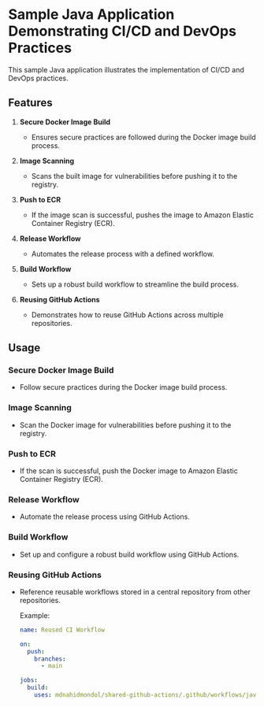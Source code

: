 # Sample Java Application Demonstrating CI/CD and DevOps Practices

This sample Java application illustrates the implementation of CI/CD and DevOps practices.

## Features

1. **Secure Docker Image Build**
   - Ensures secure practices are followed during the Docker image build process.

2. **Image Scanning**
   - Scans the built image for vulnerabilities before pushing it to the registry.

3. **Push to ECR**
   - If the image scan is successful, pushes the image to Amazon Elastic Container Registry (ECR).

4. **Release Workflow**
   - Automates the release process with a defined workflow.

5. **Build Workflow**
   - Sets up a robust build workflow to streamline the build process.

6. **Reusing GitHub Actions**
   - Demonstrates how to reuse GitHub Actions across multiple repositories.

## Usage

### Secure Docker Image Build

- Follow secure practices during the Docker image build process.

### Image Scanning

- Scan the Docker image for vulnerabilities before pushing it to the registry.

### Push to ECR

- If the scan is successful, push the Docker image to Amazon Elastic Container Registry (ECR).

### Release Workflow

- Automate the release process using GitHub Actions.

### Build Workflow

- Set up and configure a robust build workflow using GitHub Actions.

### Reusing GitHub Actions

- Reference reusable workflows stored in a central repository from other repositories.

  Example:
  ```yaml
  name: Reused CI Workflow

  on:
    push:
      branches:
        - main

  jobs:
    build:
      uses: mdnahidmondol/shared-github-actions/.github/workflows/java-spring-build-push-dockerhub.yml@main
